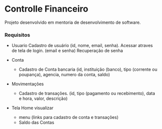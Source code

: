 # Controlle Financeiro

Projeto desenvolvido em mentoria de desenvolvimento de software.

### Requisitos

- Usuario
  Cadastro de usuário (id, nome, email, senha).
  Acessar atraves de tela de login. (email e senha)
  Recuperação de senha
  
- Conta 
  - Cadastro de Conta bancaria (id, instituição (banco), tipo (corrente ou poupança), agencia, numero da conta, saldo)
  
- Movimentações
  - Cadastro de transações. (id, tipo (pagamento ou recebimento), data e hora, valor, descrição)  

- Tela Home visualizar
  - menu (links para cadastro de conta e transações)
  - Saldo das Contas 
